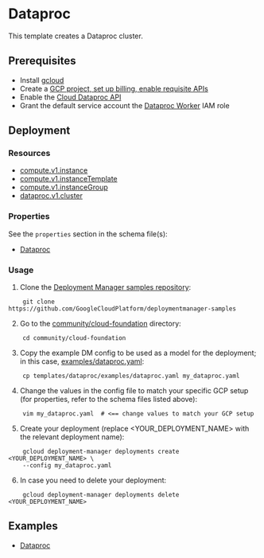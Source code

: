 # Dataproc

This template creates a Dataproc cluster.

## Prerequisites

- Install [gcloud](https://cloud.google.com/sdk)
- Create a [GCP project, set up billing, enable requisite APIs](../project/README.md)
- Enable the [Cloud Dataproc API](https://cloud.google.com/dataproc/docs/reference/rest/)
- Grant the default service account the [Dataproc Worker](`roles/dataproc.worker`) IAM role

## Deployment

### Resources

- [compute.v1.instance](https://cloud.google.com/compute/docs/reference/rest/v1/instances)
- [compute.v1.instanceTemplate](https://cloud.google.com/compute/docs/reference/latest/instanceTemplates)
- [compute.v1.instanceGroup](https://cloud.google.com/compute/docs/reference/latest/instanceGroups)
- [dataproc.v1.cluster](https://cloud.google.com/dataproc/docs/reference/rest/v1/projects.regions.clusters)

### Properties

See the `properties` section in the schema file(s):
- [Dataproc](dataproc.py.schema)

### Usage

1. Clone the [Deployment Manager samples repository](https://github.com/GoogleCloudPlatform/deploymentmanager-samples):

```shell
    git clone https://github.com/GoogleCloudPlatform/deploymentmanager-samples
```

2. Go to the [community/cloud-foundation](../../) directory:

```shell
    cd community/cloud-foundation
```

3. Copy the example DM config to be used as a model for the deployment; in this
case, [examples/dataproc.yaml](examples/dataproc.yaml):

```shell
    cp templates/dataproc/examples/dataproc.yaml my_dataproc.yaml
```

4. Change the values in the config file to match your specific GCP setup (for
properties, refer to the schema files listed above):

```shell
    vim my_dataproc.yaml  # <== change values to match your GCP setup
```

5. Create your deployment (replace <YOUR_DEPLOYMENT_NAME> with the relevant
deployment name):

```shell
    gcloud deployment-manager deployments create <YOUR_DEPLOYMENT_NAME> \
    --config my_dataproc.yaml
```

6. In case you need to delete your deployment:

```shell
    gcloud deployment-manager deployments delete <YOUR_DEPLOYMENT_NAME>
```

## Examples

- [Dataproc](examples/dataproc.yaml)
